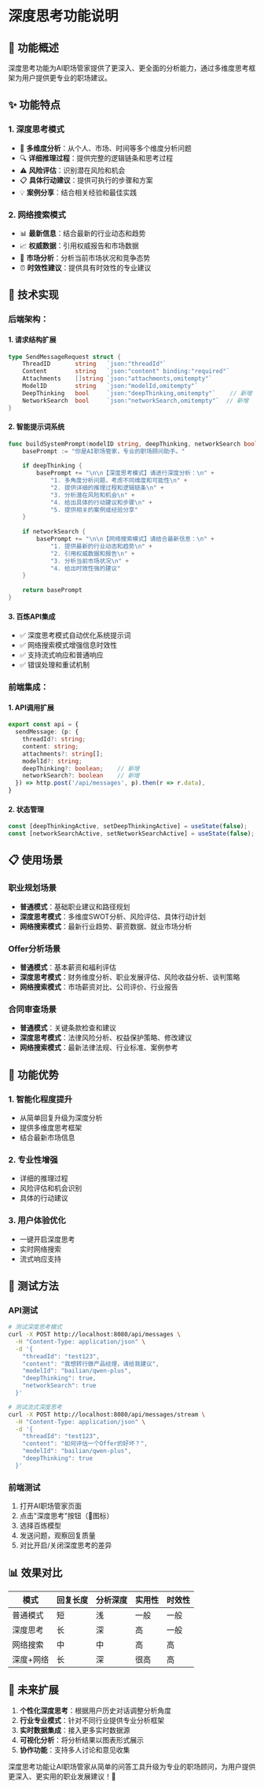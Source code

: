 # 深度思考功能说明

## 🧠 功能概述

深度思考功能为AI职场管家提供了更深入、更全面的分析能力，通过多维度思考框架为用户提供更专业的职场建议。

## ✨ 功能特点

### 1. **深度思考模式**
- 🎯 **多维度分析**：从个人、市场、时间等多个维度分析问题
- 🔍 **详细推理过程**：提供完整的逻辑链条和思考过程
- ⚠️ **风险评估**：识别潜在风险和机会
- 📋 **具体行动建议**：提供可执行的步骤和方案
- 💡 **案例分享**：结合相关经验和最佳实践

### 2. **网络搜索模式**
- 📊 **最新信息**：结合最新的行业动态和趋势
- 📈 **权威数据**：引用权威报告和市场数据
- 🏢 **市场分析**：分析当前市场状况和竞争态势
- ⏰ **时效性建议**：提供具有时效性的专业建议

## 🔧 技术实现

### **后端架构**：

#### 1. **请求结构扩展**
```go
type SendMessageRequest struct {
    ThreadID       string   `json:"threadId"`
    Content        string   `json:"content" binding:"required"`
    Attachments    []string `json:"attachments,omitempty"`
    ModelID        string   `json:"modelId,omitempty"`
    DeepThinking   bool     `json:"deepThinking,omitempty"`    // 新增
    NetworkSearch  bool     `json:"networkSearch,omitempty"`  // 新增
}
```

#### 2. **智能提示词系统**
```go
func buildSystemPrompt(modelID string, deepThinking, networkSearch bool) string {
    basePrompt := "你是AI职场管家，专业的职场顾问助手。"
    
    if deepThinking {
        basePrompt += "\n\n【深度思考模式】请进行深度分析：\n" +
            "1. 多角度分析问题，考虑不同维度和可能性\n" +
            "2. 提供详细的推理过程和逻辑链条\n" +
            "3. 分析潜在风险和机会\n" +
            "4. 给出具体的行动建议和步骤\n" +
            "5. 提供相关的案例或经验分享"
    }
    
    if networkSearch {
        basePrompt += "\n\n【网络搜索模式】请结合最新信息：\n" +
            "1. 提供最新的行业动态和趋势\n" +
            "2. 引用权威数据和报告\n" +
            "3. 分析当前市场状况\n" +
            "4. 给出时效性强的建议"
    }
    
    return basePrompt
}
```

#### 3. **百炼API集成**
- ✅ 深度思考模式自动优化系统提示词
- ✅ 网络搜索模式增强信息时效性
- ✅ 支持流式响应和普通响应
- ✅ 错误处理和重试机制

### **前端集成**：

#### 1. **API调用扩展**
```typescript
export const api = {
  sendMessage: (p: { 
    threadId?: string; 
    content: string; 
    attachments?: string[]; 
    modelId?: string; 
    deepThinking?: boolean;    // 新增
    networkSearch?: boolean    // 新增
  }) => http.post('/api/messages', p).then(r => r.data),
}
```

#### 2. **状态管理**
```typescript
const [deepThinkingActive, setDeepThinkingActive] = useState(false);
const [networkSearchActive, setNetworkSearchActive] = useState(false);
```

## 📋 使用场景

### **职业规划场景**
- **普通模式**：基础职业建议和路径规划
- **深度思考模式**：多维度SWOT分析、风险评估、具体行动计划
- **网络搜索模式**：最新行业趋势、薪资数据、就业市场分析

### **Offer分析场景**
- **普通模式**：基本薪资和福利评估
- **深度思考模式**：财务维度分析、职业发展评估、风险收益分析、谈判策略
- **网络搜索模式**：市场薪资对比、公司评价、行业报告

### **合同审查场景**
- **普通模式**：关键条款检查和建议
- **深度思考模式**：法律风险分析、权益保护策略、修改建议
- **网络搜索模式**：最新法律法规、行业标准、案例参考

## 🎯 功能优势

### 1. **智能化程度提升**
- 从简单回复升级为深度分析
- 提供多维度思考框架
- 结合最新市场信息

### 2. **专业性增强**
- 详细的推理过程
- 风险评估和机会识别
- 具体的行动建议

### 3. **用户体验优化**
- 一键开启深度思考
- 实时网络搜索
- 流式响应支持

## 🚀 测试方法

### **API测试**
```bash
# 测试深度思考模式
curl -X POST http://localhost:8080/api/messages \
  -H "Content-Type: application/json" \
  -d '{
    "threadId": "test123",
    "content": "我想转行做产品经理，请给我建议",
    "modelId": "bailian/qwen-plus",
    "deepThinking": true,
    "networkSearch": true
  }'

# 测试流式深度思考
curl -X POST http://localhost:8080/api/messages/stream \
  -H "Content-Type: application/json" \
  -d '{
    "threadId": "test123",
    "content": "如何评估一个Offer的好坏？",
    "modelId": "bailian/qwen-plus",
    "deepThinking": true
  }'
```

### **前端测试**
1. 打开AI职场管家页面
2. 点击"深度思考"按钮（🧠图标）
3. 选择百炼模型
4. 发送问题，观察回复质量
5. 对比开启/关闭深度思考的差异

## 📊 效果对比

| 模式 | 回复长度 | 分析深度 | 实用性 | 时效性 |
|------|----------|----------|--------|--------|
| 普通模式 | 短 | 浅 | 一般 | 一般 |
| 深度思考 | 长 | 深 | 高 | 一般 |
| 网络搜索 | 中 | 中 | 高 | 高 |
| 深度+网络 | 长 | 深 | 很高 | 高 |

## 🔮 未来扩展

1. **个性化深度思考**：根据用户历史对话调整分析角度
2. **行业专业模式**：针对不同行业提供专业分析框架
3. **实时数据集成**：接入更多实时数据源
4. **可视化分析**：将分析结果以图表形式展示
5. **协作功能**：支持多人讨论和意见收集

深度思考功能让AI职场管家从简单的问答工具升级为专业的职场顾问，为用户提供更深入、更实用的职业发展建议！🎉
